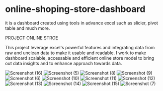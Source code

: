 # online-shoping-store-dashboard
it is a dashboard created using tools in advance excel such as slicier, pivot table  and much more.

PROJECT ONLINE STROE

This project leverage excel's powerful features and integrating data from raw and unclean data to make it usable and readable. I work to make dashboard scalable, accessable and efficient online store model to bring out data insights and to enhance approach towards data.


![Screenshot (16)](https://github.com/anujchahal0001/online-shoping-store-dashboard/assets/135965570/ba57476c-3026-4d16-b7c2-97de460fb66f)
![Screenshot (5)](https://github.com/anujchahal0001/online-shoping-store-dashboard/assets/135965570/def8a6d2-4766-4b0d-8524-f64109a4945b)
![Screenshot (8)](https://github.com/anujchahal0001/online-shoping-store-dashboard/assets/135965570/5a87722a-97bc-4a00-9aa0-cb395e6fee69)
![Screenshot (9)](https://github.com/anujchahal0001/online-shoping-store-dashboard/assets/135965570/cd6aa763-77ca-42d2-a689-2e55af9c890b)
![Screenshot (6)](https://github.com/anujchahal0001/online-shoping-store-dashboard/assets/135965570/644d371a-8314-4e73-986d-11af0288ad14)
![Screenshot (10)](https://github.com/anujchahal0001/online-shoping-store-dashboard/assets/135965570/1604041e-03d4-4268-bc35-3faf97bcd8c6)
![Screenshot (11)](https://github.com/anujchahal0001/online-shoping-store-dashboard/assets/135965570/94374354-6a58-4848-98e0-521987f2757b)
![Screenshot (12)](https://github.com/anujchahal0001/online-shoping-store-dashboard/assets/135965570/af6bfbc1-37e4-4f28-bc33-7469e5c975a3)
![Screenshot (13)](https://github.com/anujchahal0001/online-shoping-store-dashboard/assets/135965570/b3f6ab86-7607-48ff-ba3d-810183a0eeaa)
![Screenshot (14)](https://github.com/anujchahal0001/online-shoping-store-dashboard/assets/135965570/ea42a802-cf70-4d30-8c83-a9f7a54aaa18)
![Screenshot (15)](https://github.com/anujchahal0001/online-shoping-store-dashboard/assets/135965570/69093ec3-9041-4149-8bf8-3b0c291e716e)
![Screenshot (7)](https://github.com/anujchahal0001/online-shoping-store-dashboard/assets/135965570/eed7bedc-2f55-4ca9-955d-bea30b4a680e)

